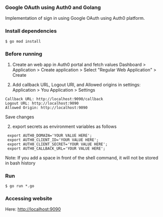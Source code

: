### Google OAuth using Auth0 and Golang 

Implementation of sign in using Google OAuth using Auth0 platform.

### Install dependencies

```
$ go mod install
```


### Before running

1. Create an web app in Auth0 portal and fetch values Dashboard > Application > Create application > Select "Regular Web Application" > Create

2. Add callback URL, Logout URl, and Allowed origins in settings: Application > You Application > Settings
```
Callback URL: http://localhost:9090/callback
Logout URL: http://localhost:9090
Allowed Origin: http://localhost:9090
```

Save changes

2. export secrets as environment variables as follows

```
 export AUTH0_DOMAIN='YOUR VALUE HERE';
 export AUTH0_CLIENT_ID='YOUR VALUE HERE';
 export AUTH0_CLIENT_SECRET='YOUR VALUE HERE';
 export AUTH0_CALLBACK_URL='YOUR VALUE HERE';
```

Note: If you add a space in front of the shell command, it will not be stored in bash history
### Run

```
$ go run *.go
```

### Accessing website

Here: [http://localhost:9090](http://localhost:9090)
